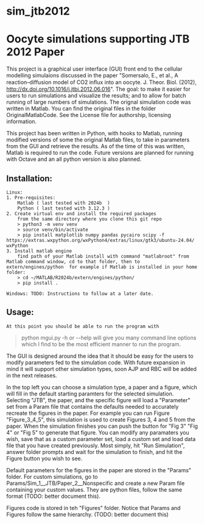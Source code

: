 # sim_jtb2012
# Oocyte simulations supporting JTB 2012 Paper

This project is a graphical user interface (GUI) front end to the cellular modelling simulaions discussed in the paper "Somersalo, E., et al., A reaction–diffusion model of CO2 inﬂux into an oocyte. J. Theor. Biol. (2012), http://dx.doi.org/10.1016/j.jtbi.2012.06.016".  The goal: to make it easier for users to run simulations and visualize the results; and to allow for batch running of large numbers of simulations.  The orignal simulation code was written in Matlab.  You can find the original files in the folder OriginalMatlabCode.  See the License file for authorship, licensing information.

This project has been written in Python, with hooks to Matlab, running modified versions of some the original Matlab files, to take in parameters from the GUI and retrieve the results.  As of the time of this was written, Matlab is required to run the code.  Future versions are planned for running with Octave and an all python version is also planned.


## Installation:
    Linux:
    1. Pre-requisites:
        Matlab ( last tested with 2024b  )
        Python ( last tested with 3.12.3 )
    2. Create virtual env and install the required packages
        from the same directory where you clone this git repo
        > python3 -m venv venv
        > source venv/bin/activate
        > pip install matplotlib numpy pandas pycairo scipy -f https://extras.wxpython.org/wxPython4/extras/linux/gtk3/ubuntu-24.04/ wxPython
    3. Install matlab engine
        find path of your Matlab install with command "matlabroot" from Matlab command window, cd to that folder, then to extern/engines/python  for example if Matlab is installed in your home folder:
        > cd ~/MATLAB/R2024b/extern/engines/python/
        > pip install .

    Windows: TODO: Instructions to follow at a later date.


## Usage:
    At this point you should be able to run the program with
  > python mgui.py
  -h or --help will give you many command line options which I find to be the most efficient manner to run the program.

The GUI is designed around the idea that it should be easy for the users to modify parameters fed to the simulation code.  With future expansion in mind it will support other simulation types, soon AJP and RBC will be added in the next releases.

In the top left you can choose a simulation type, a paper and a figure, which will fill in the default starting paramters for the selected simulation.  Selecting "JTB", the paper, and the specific figure will load a "Parameter" set from a Param file that contains the defaults needed to accurately recreate the figures in the paper.  For example you can run Figure "Figure_3_4_5", this simulation is used to create Figures 3, 4 and 5 from the paper.  When the simulation finishes you can push the button for "Fig 3" "Fig 4" or "Fig 5" to generate that figure.  You can modify any paramaters you wish, save that as a custom parameter set, load a custom set and load data file that you have created previously.  Most simply, hit "Run Simulation", answer folder prompts and wait for the simulation to finish, and hit the Figure button you wish to see.

Default parameters for the figures in the paper are stored in the "Params" folder.  For custom simulations, go to Params/Sim_1__JTB/Paper_2__Nonspecific and create a new Param file containing your custom values.  They are python files, follow the same format (TODO: better document this).

Figures code is stored in teh "Figures" folder.  Notice that Params and Figures follow the same hierarchy.  (TODO: better document this)


